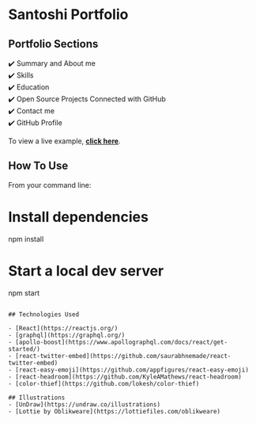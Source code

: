 # Santoshi Portfolio 


## Portfolio Sections
✔️ Summary and About me\
✔️ Skills\
✔️ Education\
✔️ Open Source Projects Connected with GitHub\
✔️ Contact me\
✔️ GitHub Profile

To view a live example, **[click here](https://santoshiportfolio.netlify.app/)**.



## How To Use 

From your command line:


# Install dependencies
npm install

# Start a local dev server
npm start
```

## Technologies Used 

- [React](https://reactjs.org/)
- [graphql](https://graphql.org/)
- [apollo-boost](https://www.apollographql.com/docs/react/get-started/)
- [react-twitter-embed](https://github.com/saurabhnemade/react-twitter-embed)
- [react-easy-emoji](https://github.com/appfigures/react-easy-emoji)
- [react-headroom](https://github.com/KyleAMathews/react-headroom)
- [color-thief](https://github.com/lokesh/color-thief)

## Illustrations
- [UnDraw](https://undraw.co/illustrations)
- [Lottie by Oblikweare](https://lottiefiles.com/oblikweare)




